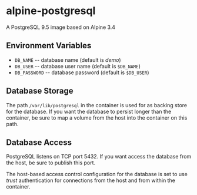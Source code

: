 # alpine-postgresql

A PostgreSQL 9.5 image based on Alpine 3.4

## Environment Variables

* `DB_NAME` -- database name (default is _demo_)
* `DB_USER` -- database user name (default is `$DB_NAME`)
* `DB_PASSWORD` -- database password (default is `$DB_USER`)

## Database Storage
 
The path `/var/lib/postgresql` in the container is used for as backing store for the database. If you want the database to persist longer than the container, be sure to map a volume from the host into the container on this path.

## Database Access

PostgreSQL listens on TCP port 5432. If you want access the database from the host, be sure to publish this port.

The host-based access control configuration for the database is set to use _trust_ authentication for connections from the host and from within the container.


